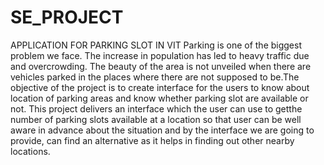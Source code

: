 # SE_PROJECT
APPLICATION FOR PARKING SLOT IN VIT
Parking is one of the biggest problem we face. The increase in population has led to
heavy traffic due and overcrowding. The beauty of the area is not unveiled when
there are vehicles parked in the places where there are not supposed to be.The
objective of the project is to create interface for the users to know about location of
parking areas and know whether parking slot are available or not. This project
delivers an interface which the user can use to getthe number of parking slots
available at a location so that user can be well aware in advance about the situation
and by the interface we are going to provide, can find an alternative as it helps in
finding out other nearby locations.
